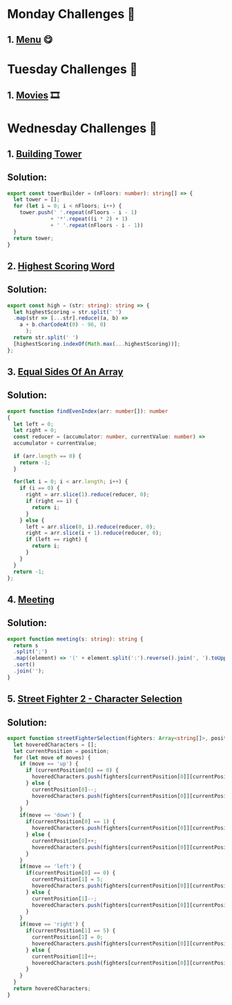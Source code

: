 # **Monday Challenges** 🤯

## 1. [Menu](https://github.com/abdiastenas/Code-Coder/tree/main/src/technologies/2022/week%206/menu) 😋

# **Tuesday Challenges** 🤯

## 1. [Movies](https://github.com/abdiastenas/Code-Coder/tree/main/src/technologies/2022/week%206/movies) 🎞

# **Wednesday Challenges** 🤯
## 1. [Building Tower](https://www.codewars.com/kata/576757b1df89ecf5bd00073b/train/typescript)
## Solution:
```Typescript
export const towerBuilder = (nFloors: number): string[] => {
  let tower = [];
  for (let i = 0; i < nFloors; i++) {
    tower.push(' '.repeat(nFloors - i - 1)
              + '*'.repeat((i * 2) + 1)
              + ' '.repeat(nFloors - i - 1))
  }
  return tower;
}
```

## 2. [Highest Scoring Word](https://www.codewars.com/kata/57eb8fcdf670e99d9b000272/train/typescript)
## Solution:
```Typescript
export const high = (str: string): string => {
  let highestScoring = str.split(' ')
  .map(str => [...str].reduce((a, b) =>
    a + b.charCodeAt(0) - 96, 0)
      );
  return str.split(' ')
  [highestScoring.indexOf(Math.max(...highestScoring))];
};
```

## 3. [Equal Sides Of An Array](https://www.codewars.com/kata/5679aa472b8f57fb8c000047/train/typescript)
## Solution:
```Typescript
export function findEvenIndex(arr: number[]): number
{
  let left = 0;
  let right = 0;
  const reducer = (accumulator: number, currentValue: number) =>
  accumulator + currentValue;
  
  if (arr.length == 0) {
    return -1;
  }
  
  for(let i = 0; i < arr.length; i++) {
    if (i == 0) {
      right = arr.slice(1).reduce(reducer, 0);
      if (right == i) {
        return i;
      }
    } else {
      left = arr.slice(0, i).reduce(reducer, 0);
      right = arr.slice(i + 1).reduce(reducer, 0);
      if (left == right) {
        return i;
      }
    }
  }
  return -1;
};
```


## 4. [Meeting](https://www.codewars.com/kata/59df2f8f08c6cec835000012/train/typescript)
## Solution:
```Typescript
export function meeting(s: string): string {
  return s
  .split(';')
  .map((element) => '(' + element.split(':').reverse().join(', ').toUpperCase() + ')')
  .sort()
  .join('');
}
```


## 5. [Street Fighter 2 - Character Selection](https://www.codewars.com/kata/5853213063adbd1b9b0000be/train/typescript)
## Solution:
```Typescript
export function streetFighterSelection(fighters: Array<string[]>, position: number[], moves: string[]) {
  let hoveredCharacters = [];
  let currentPosition = position;
  for (let move of moves) {
    if (move == 'up') {
      if (currentPosition[0] == 0) {
        hoveredCharacters.push(fighters[currentPosition[0]][currentPosition[1]]);
      } else {
        currentPosition[0]--;
        hoveredCharacters.push(fighters[currentPosition[0]][currentPosition[1]]);
      }
    }
    if(move == 'down') {
      if(currentPosition[0] == 1) {
        hoveredCharacters.push(fighters[currentPosition[0]][currentPosition[1]]);
      } else {
        currentPosition[0]++;
        hoveredCharacters.push(fighters[currentPosition[0]][currentPosition[1]]);
      }
    }
    if(move == 'left') {
      if(currentPosition[0] == 0) {
        currentPosition[1] = 5;
        hoveredCharacters.push(fighters[currentPosition[0]][currentPosition[1]]);
      } else {
        currentPosition[1]--;
        hoveredCharacters.push(fighters[currentPosition[0]][currentPosition[1]]);
      }
    }
    if(move == 'right') {
      if(currentPosition[1] == 5) {
        currentPosition[1] = 0;
        hoveredCharacters.push(fighters[currentPosition[0]][currentPosition[1]]);
      } else {
        currentPosition[1]++;
        hoveredCharacters.push(fighters[currentPosition[0]][currentPosition[1]]);
      }
    }
  }
  return hoveredCharacters;
}
```
